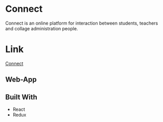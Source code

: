 
# Connect 
  Connect is an online platform for interaction between students, teachers and collage administration people.
 
# Link
  [Connect](https://connect-22b11.firebaseapp.com/)
  
## Web-App

## Built With
  * React
  * Redux
